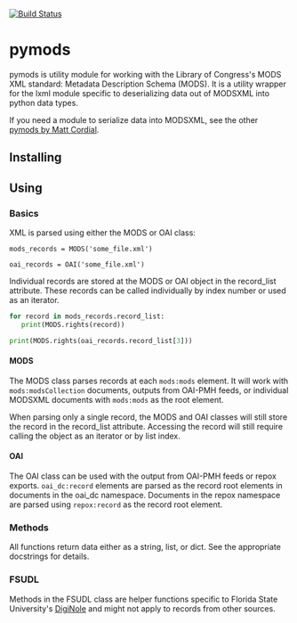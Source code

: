 [![Build Status](https://travis-ci.org/mrmiguez/pymods.svg?branch=master)](https://travis-ci.org/mrmiguez/pymods)

# pymods

pymods is utility module for working with the Library of Congress's MODS XML standard: Metadata Description Schema (MODS). It is a utility wrapper for the lxml module specific to deserializing data out of MODSXML into python data types.

If you need a module to serialize data into MODSXML, see the other [pymods by Matt Cordial](https://github.com/cordmata/pymods).

## Installing

## Using

### Basics

XML is parsed using either the MODS or OAI class:

`mods_records = MODS('some_file.xml')`

`oai_records = OAI('some_file.xml')`

Individual records are stored at the MODS or OAI object in the record_list attribute. These records can be called individually by index number or used as an iterator.

```python
for record in mods_records.record_list:
   print(MODS.rights(record))
```
```python
print(MODS.rights(oai_records.record_list[3]))
```
    
#### MODS

The MODS class parses records at each `mods:mods` element. It will work with `mods:modsCollection` documents, outputs from OAI-PMH feeds, or individual MODSXML documents with `mods:mods` as the root element.

When parsing only a single record, the MODS and OAI classes will still store the record in the record_list attribute. Accessing the record will still require calling the object as an iterator or by list index.

#### OAI

The OAI class can be used with the output from OAI-PMH feeds or repox exports. `oai_dc:record` elements are parsed as the record root elements in documents in the oai_dc namespace. Documents in the repox namespace are parsed using `repox:record` as the record root element.
    
### Methods

All functions return data either as a string, list, or dict. See the appropriate docstrings for details.

### FSUDL

Methods in the FSUDL class are helper functions specific to Florida State University's [DigiNole](http://diginole.lib.fsu.edu) and might not apply to records from other sources.



